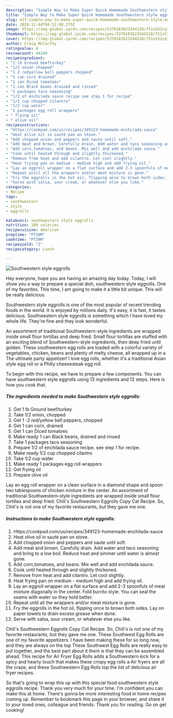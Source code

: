 ```yaml
---
description: "Simple Way to Make Super Quick Homemade Southwestern style eggrolls"
title: "Simple Way to Make Super Quick Homemade Southwestern style eggrolls"
slug: 417-simple-way-to-make-super-quick-homemade-southwestern-style-eggrolls
date: 2020-12-04T00:52:08.275Z
image: https://img-global.cpcdn.com/recipes/5378183623344128/751x532cq70/southwestern-style-eggrolls-recipe-main-photo.jpg
thumbnail: https://img-global.cpcdn.com/recipes/5378183623344128/751x532cq70/southwestern-style-eggrolls-recipe-main-photo.jpg
cover: https://img-global.cpcdn.com/recipes/5378183623344128/751x532cq70/southwestern-style-eggrolls-recipe-main-photo.jpg
author: Craig McCarthy
ratingvalue: 4
reviewcount: 44249
recipeingredient:
- "1 lb Ground beefturkey"
- "1/2 onion chopped"
- "1 2 redyellow bell peppers chopped"
- "1 can corn drained"
- "1 can Diced tomatoes"
- "1 can Black beans drained and rinsed"
- "1 packages taco seasoning"
- "1/2 of enchilada sauce recipe see step 1 for recipe"
- "1/2 cup chopped cilantro"
- "1/2 cup water"
- "1 packages egg roll wrappers"
- " frying oil"
- " olive oil"
recipeinstructions:
- "Https://cookpad.com/us/recipes/349123-homemade-enchilada-sauce"
- "Heat olive oil in sauté pan on stove."
- "Add chopped onion and peppers and saute until soft."
- "Add meat and brown. Carefully drain. Add water and taco seasoning and bring to a low boil. Reduce heat and simmer until water is almost gone."
- "Add corn,tomatoes, and beans. Mix well and add enchilada sauce."
- "Cook until heated through and slightly thickened."
- "Remove from heat and add cilantro. Let cool slightly."
- "Heat frying pan on medium - medium high and add frying oil."
- "Lay an eggroll wrapper on a flat surface and add 2-3 spoonfuls of meat mixture diagonally in the center. Fold burrito style. You can seal the seams with water so they hold better."
- "Repeat until all the wrappers and/or meat mixture is gone."
- "Fry the eggrolls in the hot oil, flipping once to brown both sides. Lay on paper towels to drain excess grease when done."
- "Serve with salsa, sour cream, or whatever else you like."
categories:
- Recipe
tags:
- southwestern
- style
- eggrolls

katakunci: southwestern style eggrolls 
nutrition: 109 calories
recipecuisine: American
preptime: "PT10M"
cooktime: "PT39M"
recipeyield: "2"
recipecategory: Lunch

---
```



![Southwestern style eggrolls](https://img-global.cpcdn.com/recipes/5378183623344128/751x532cq70/southwestern-style-eggrolls-recipe-main-photo.jpg)

Hey everyone, hope you are having an amazing day today. Today, I will show you a way to prepare a special dish, southwestern style eggrolls. One of my favorites. This time, I am going to make it a little bit unique. This will be really delicious.

Southwestern style eggrolls is one of the most popular of recent trending foods in the world. It is enjoyed by millions daily. It's easy, it is fast, it tastes delicious. Southwestern style eggrolls is something which I have loved my whole life. They're fine and they look wonderful.

An assortment of traditional Southwestern-style ingredients are wrapped inside small flour tortillas and deep fried. Small flour tortillas are stuffed with an exciting blend of Southwestern-style ingredients, then deep fried until golden. These southwestern egg rolls are loaded with a colorful variety of vegetables, chicken, beans and plenty of melty cheese, all wrapped up in a The ultimate party appetizer! I love egg rolls, whether it&#39;s a traditional Asian style egg roll or a Philly cheesesteak egg roll.


To begin with this recipe, we have to prepare a few components. You can have southwestern style eggrolls using 13 ingredients and 12 steps. Here is how you cook that.

<!--inarticleads1-->

##### The ingredients needed to make Southwestern style eggrolls:

1. Get 1 lb Ground beef/turkey
1. Take 1/2 onion, chopped
1. Get 1 -2 red/yellow bell peppers, chopped
1. Get 1 can corn, drained
1. Get 1 can Diced tomatoes
1. Make ready 1 can Black beans, drained and rinsed
1. Take 1 packages taco seasoning
1. Prepare 1/2 of enchilada sauce recipe. see step 1 for recipe.
1. Make ready 1/2 cup chopped cilantro
1. Take 1/2 cup water
1. Make ready 1 packages egg roll wrappers
1. Get  frying oil
1. Prepare  olive oil


Lay an egg roll wrapper on a clean surface in a diamond shape and spoon two tablespoons of chicken mixture in the center. An assortment of traditional Southwestern-style ingredients are wrapped inside small flour tortillas and deep fried. Chili&#39;s Southwestern Eggrolls Copy Cat Recipe. So, Chili&#39;s is not one of my favorite restaurants, but they gave me one. 

<!--inarticleads2-->

##### Instructions to make Southwestern style eggrolls:

1. Https://cookpad.com/us/recipes/349123-homemade-enchilada-sauce
1. Heat olive oil in sauté pan on stove.
1. Add chopped onion and peppers and saute until soft.
1. Add meat and brown. Carefully drain. Add water and taco seasoning and bring to a low boil. Reduce heat and simmer until water is almost gone.
1. Add corn,tomatoes, and beans. Mix well and add enchilada sauce.
1. Cook until heated through and slightly thickened.
1. Remove from heat and add cilantro. Let cool slightly.
1. Heat frying pan on medium - medium high and add frying oil.
1. Lay an eggroll wrapper on a flat surface and add 2-3 spoonfuls of meat mixture diagonally in the center. Fold burrito style. You can seal the seams with water so they hold better.
1. Repeat until all the wrappers and/or meat mixture is gone.
1. Fry the eggrolls in the hot oil, flipping once to brown both sides. Lay on paper towels to drain excess grease when done.
1. Serve with salsa, sour cream, or whatever else you like.


Chili&#39;s Southwestern Eggrolls Copy Cat Recipe. So, Chili&#39;s is not one of my favorite restaurants, but they gave me one. These Southwest Egg Rolls are one of my favorite appetizers. I have been making these for so long now, and they are always on the top These Southwest Egg Rolls are really easy to put together, and the best part about it them is that they can be assembled ahead. This recipe for Air Fryer Egg Rolls adds a Southwestern kick for a spicy and hearty touch that makes these crispy egg rolls a Air fryers are all the craze, and these Southwestern Egg Rolls top the list of delicious air fryer recipes. 

So that's going to wrap this up with this special food southwestern style eggrolls recipe. Thank you very much for your time. I'm confident you can make this at home. There's gonna be more interesting food in home recipes coming up. Remember to bookmark this page in your browser, and share it to your loved ones, colleague and friends. Thank you for reading. Go on get cooking!
